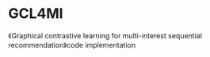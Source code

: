 # GCL4MI
《Graphical contrastive learning for multi-interest sequential recommendation》code implementation
